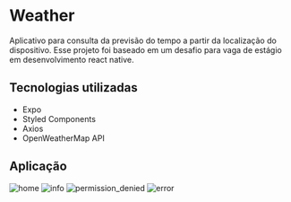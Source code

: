# Weather

Aplicativo para consulta da previsão do tempo a partir da localização do dispositivo. Esse projeto foi baseado em um desafio para vaga de estágio em desenvolvimento react native.

## Tecnologias utilizadas

<ul>
  <li>Expo</li>
  <li>Styled Components</li>
  <li>Axios</li>  
  <li>OpenWeatherMap API</li>
</ul>

## Aplicação

![home](https://github.com/jumatosk/reactnative/blob/master/weather/demonstration/home.jpg)
![info](https://github.com/jumatosk/reactnative/blob/master/weather/demonstration/weather_information.jpg)
![permission_denied](https://github.com/jumatosk/reactnative/blob/master/weather/demonstration/location_denied.jpg)
![error](https://github.com/jumatosk/reactnative/blob/master/weather/demonstration/info_error.jpg)
